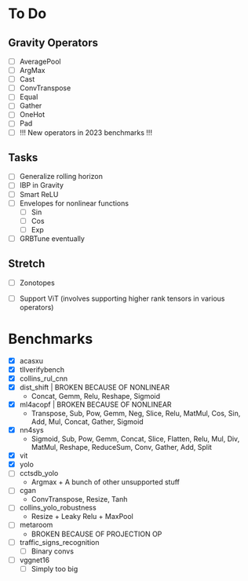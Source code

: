 # To Do

## Gravity Operators
- [ ] AveragePool
- [ ] ArgMax
- [ ] Cast
- [ ] ConvTranspose
- [ ] Equal
- [ ] Gather
- [ ] OneHot
- [ ] Pad
- [ ] !!! New operators in 2023 benchmarks !!!

## Tasks
- [ ] Generalize rolling horizon
- [ ] IBP in Gravity
- [ ] Smart ReLU
- [ ] Envelopes for nonlinear functions
  - [ ] Sin
  - [ ] Cos
  - [ ] Exp
- [ ] GRBTune eventually

## Stretch
- [ ] Zonotopes
- [ ] Support ViT (involves supporting higher rank tensors in various operators)


# Benchmarks
- [X] acasxu
- [X] tllverifybench
- [X] collins_rul_cnn
- [X] dist_shift | BROKEN BECAUSE OF NONLINEAR
  - Concat, Gemm, Relu, Reshape, Sigmoid
- [X] ml4acopf | BROKEN BECAUSE OF NONLINEAR
  - Transpose, Sub, Pow, Gemm, Neg, Slice, Relu, MatMul, Cos, Sin, Add, Mul, Concat, Gather, Sigmoid
- [X] nn4sys
  - Sigmoid, Sub, Pow, Gemm, Concat, Slice, Flatten, Relu, Mul, Div, MatMul, Reshape, ReduceSum, Conv, Gather, Add, Split
- [X] vit
- [X] yolo
- [ ] cctsdb_yolo
  - Argmax + A bunch of other unsupported stuff
- [ ] cgan
  - ConvTranspose, Resize, Tanh
- [ ] collins_yolo_robustness
  - Resize + Leaky Relu + MaxPool 
- [ ] metaroom
  - BROKEN BECAUSE OF PROJECTION OP
- [ ] traffic_signs_recognition
  - [ ] Binary convs
- [ ] vggnet16
  - [ ] Simply too big